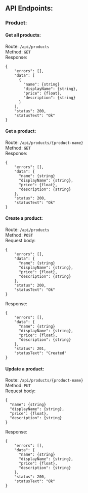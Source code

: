 ## API Endpoints:

### Product:

#### Get all products:
Route: `/api/products`  
Method: `GET`  
Response:
```
{
    "errors": [],
    "data": [
      {
        "name": {string}
        "displayName": {string},
        "price": {float},
        "description": {string}
      }
    ],
    "status": 200,
    "statusText": "Ok"
}
```

#### Get a product:
Route: `/api/products/{product-name}`  
Method: `GET`  
Response:
```
{
    "errors": [],
    "data": {
      "name": {string}
      "displayName": {string},
      "price": {float},
      "description": {string}
    },
    "status": 200,
    "statusText": "Ok"
}
```

#### Create a product:
Route: `/api/products`  
Method: `POST`  
Request body:
```
{
    "errors": [],
    "data": {
      "name": {string}
      "displayName": {string},
      "price": {float},
      "description": {string}
    },
    "status": 200,
    "statusText": "Ok"
}
```
Response:
```
{
    "errors": [],
    "data": {
      "name": {string}
      "displayName": {string},
      "price": {float},
      "description": {string}
    },
    "status": 201,
    "statusText": "Created"
}
```

#### Update a product:
Route: `/api/products/{product-name}`  
Method: `PUT`  
Request body:
```
{
  "name": {string}
  "displayName": {string},
  "price": {float},
  "description": {string}
}
```
Response:
```
{
    "errors": [],
    "data": {
      "name": {string}
      "displayName": {string},
      "price": {float},
      "description": {string}
    },
    "status": 200,
    "statusText": "Ok"
}
```
